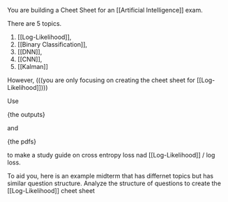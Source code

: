 
You are building a Cheet Sheet for an [[Artificial Intelligence]] exam. 

There are 5 topics.
1. [[Log-Likelihood]],
2. [[Binary Classification]],
3. [[DNN]],
4. [[CNN]],
5. [[Kalman]]

However, (((you are only focusing on creating the cheet sheet for [[Log-Likelihood]])))

Use 

{the outputs}

and 

{the pdfs}

to make a study guide on cross entropy loss nad [[Log-Likelihood]] / log loss.

To aid you, here is an example midterm that has differnet topics but has similar question structure. Analyze the structure of questions to create the [[Log-Likelihood]] cheet sheet
